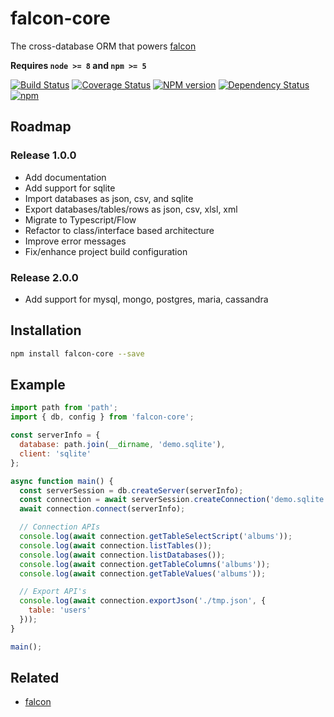 falcon-core
===========
The cross-database ORM that powers [falcon](https://github.com/falcon-client/falcon)

**Requires `node >= 8` and `npm >= 5`**

[![Build Status](https://travis-ci.org/falcon-client/falcon-core.svg?branch=master&maxAge=2592)](https://travis-ci.org/falcon-client/falcon-core)
[![Coverage Status](https://coveralls.io/repos/github/falcon-client/falcon-core/badge.svg)](https://coveralls.io/github/falcon-client/falcon-core)
[![NPM version](https://badge.fury.io/js/falcon-core.svg?maxAge=2592)](http://badge.fury.io/js/falcon-core)
[![Dependency Status](https://img.shields.io/david/falcon-client/falcon-core.svg?maxAge=2592)](https://david-dm.org/falcon-client/falcon-core)
[![npm](https://img.shields.io/npm/dm/falcon-core.svg?maxAge=2592)](https://npm-stat.com/charts.html?package=falcon-core)

## Roadmap
### Release 1.0.0
  * Add documentation
  * Add support for sqlite
  * Import databases as json, csv, and sqlite
  * Export databases/tables/rows as json, csv, xlsl, xml
  * Migrate to Typescript/Flow
  * Refactor to class/interface based architecture
  * Improve error messages
  * Fix/enhance project build configuration
### Release 2.0.0
  * Add support for mysql, mongo, postgres, maria, cassandra

## Installation
```bash
npm install falcon-core --save
```

## Example
```js
import path from 'path';
import { db, config } from 'falcon-core';

const serverInfo = {
  database: path.join(__dirname, 'demo.sqlite'),
  client: 'sqlite'
};

async function main() {
  const serverSession = db.createServer(serverInfo);
  const connection = await serverSession.createConnection('demo.sqlite');
  await connection.connect(serverInfo);

  // Connection APIs
  console.log(await connection.getTableSelectScript('albums'));
  console.log(await connection.listTables());
  console.log(await connection.listDatabases());
  console.log(await connection.getTableColumns('albums'));
  console.log(await connection.getTableValues('albums'));

  // Export API's
  console.log(await connection.exportJson('./tmp.json', {
    table: 'users'
  }));
}

main();
```

## Related
* [falcon](https://github.com/falcon-client/falcon)
